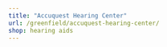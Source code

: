 ```yaml
---
title: "Accuquest Hearing Center"
url: /greenfield/accuquest-hearing-center/
shop: hearing aids
---
```

